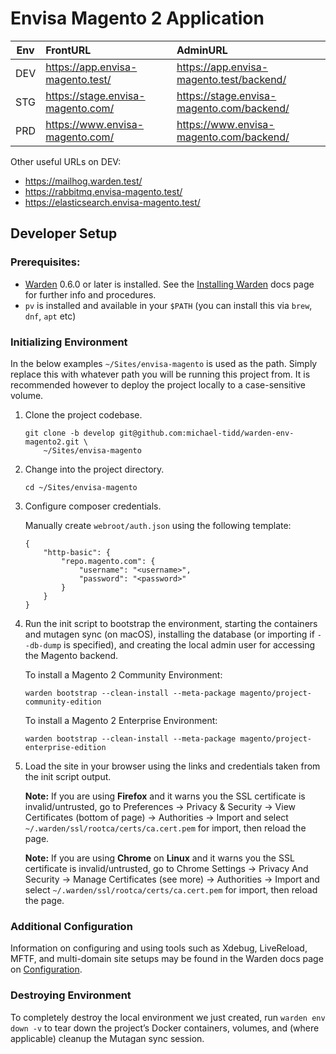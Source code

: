 Envisa Magento 2 Application
========================================================

| Env | FrontURL | AdminURL |
| --- | :------- | :------- |
| DEV | https://app.envisa-magento.test/  | https://app.envisa-magento.test/backend/  |
| STG | https://stage.envisa-magento.com/ | https://stage.envisa-magento.com/backend/ |
| PRD | https://www.envisa-magento.com/   | https://www.envisa-magento.com/backend/   |

Other useful URLs on DEV:

* https://mailhog.warden.test/
* https://rabbitmq.envisa-magento.test/
* https://elasticsearch.envisa-magento.test/

## Developer Setup

### Prerequisites:

* [Warden](https://warden.dev/) 0.6.0 or later is installed. See the [Installing Warden](https://docs.warden.dev/installing.html) docs page for further info and procedures.
* `pv` is installed and available in your `$PATH` (you can install this via `brew`, `dnf`, `apt` etc)

### Initializing Environment

In the below examples `~/Sites/envisa-magento` is used as the path. Simply replace this with whatever path you will be running this project from. It is recommended however to deploy the project locally to a case-sensitive volume.

 1. Clone the project codebase.

        git clone -b develop git@github.com:michael-tidd/warden-env-magento2.git \
            ~/Sites/envisa-magento

 2. Change into the project directory.

        cd ~/Sites/envisa-magento

 3. Configure composer credentials.

     Manually create `webroot/auth.json` using the following template:

        {
            "http-basic": {
                "repo.magento.com": {
                    "username": "<username>",
                    "password": "<password>"
                }
            }
        }

 4. Run the init script to bootstrap the environment, starting the containers and mutagen sync (on macOS), installing the database (or importing if `--db-dump` is specified), and creating the local admin user for accessing the Magento backend.
    
    To install a Magento 2 Community Environment:
        
        warden bootstrap --clean-install --meta-package magento/project-community-edition
    
    To install a Magento 2 Enterprise Environment:
        
        warden bootstrap --clean-install --meta-package magento/project-enterprise-edition

 5. Load the site in your browser using the links and credentials taken from the init script output. 

    **Note:** If you are using **Firefox** and it warns you the SSL certificate is invalid/untrusted, go to Preferences -> Privacy & Security -> View Certificates (bottom of page) -> Authorities -> Import and select `~/.warden/ssl/rootca/certs/ca.cert.pem` for import, then reload the page.
    
    **Note:** If you are using **Chrome** on **Linux** and it warns you the SSL certificate is invalid/untrusted, go to Chrome Settings -> Privacy And Security -> Manage Certificates (see more) -> Authorities -> Import and select `~/.warden/ssl/rootca/certs/ca.cert.pem` for import, then reload the page.

### Additional Configuration

Information on configuring and using tools such as Xdebug, LiveReload, MFTF, and multi-domain site setups may be found in the Warden docs page on [Configuration](https://docs.warden.dev/configuration.html).

### Destroying Environment

To completely destroy the local environment we just created, run `warden env down -v` to tear down the project’s Docker containers, volumes, and (where applicable) cleanup the Mutagan sync session.
